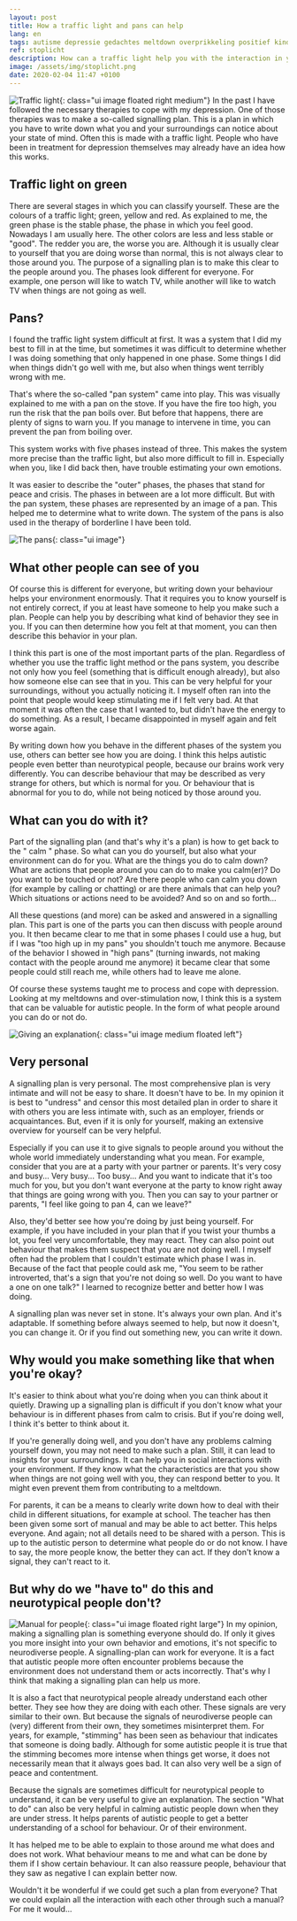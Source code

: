 ```yaml
---
layout: post
title: How a traffic light and pans can help
lang: en
tags: autisme depressie gedachtes meltdown overprikkeling positief kinderen
ref: stoplicht
description: How can a traffic light help you with the interaction in your environment. A signalling plan in any form can help you with social interaction and explain behaviour to the people around you.
image: /assets/img/stoplicht.png
date: 2020-02-04 11:47 +0100
---
```

![Traffic light](/assets/img/stoplicht.png){: class="ui image floated right medium"}
In the past I have followed the necessary therapies to cope with my depression. One of those therapies was to make a so-called signalling plan. This is a plan in which you have to write down what you and your surroundings can notice about your state of mind. Often this is made with a traffic light. People who have been in treatment for depression themselves may already have an idea how this works.

## Traffic light on green

There are several stages in which you can classify yourself. These are the colours of a traffic light; green, yellow and red. As explained to me, the green phase is the stable phase, the phase in which you feel good. Nowadays I am usually here. The other colors are less and less stable or "good". The redder you are, the worse you are. Although it is usually clear to yourself that you are doing worse than normal, this is not always clear to those around you. The purpose of a signalling plan is to make this clear to the people around you. The phases look different for everyone. For example, one person will like to watch TV, while another will like to watch TV when things are not going as well.

## Pans?

I found the traffic light system difficult at first. It was a system that I did my best to fill in at the time, but sometimes it was difficult to determine whether I was doing something that only happened in one phase. Some things I did when things didn't go well with me, but also when things went terribly wrong with me.

That's where the so-called "pan system" came into play. This was visually explained to me with a pan on the stove. If you have the fire too high, you run the risk that the pan boils over. But before that happens, there are plenty of signs to warn you. If you manage to intervene in time, you can prevent the pan from boiling over.

This system works with five phases instead of three. This makes the system more precise than the traffic light, but also more difficult to fill in. Especially when you, like I did back then, have trouble estimating your own emotions.

It was easier to describe the "outer" phases, the phases that stand for peace and crisis. The phases in between are a lot more difficult. But with the pan system, these phases are represented by an image of a pan. This helped me to determine what to write down. The system of the pans is also used in the therapy of borderline I have been told.

![The pans](/assets/img/pannetjes.jpg){: class="ui image"}

## What other people can see of you
Of course this is different for everyone, but writing down your behaviour helps your environment enormously. That it requires you to know yourself is not entirely correct, if you at least have someone to help you make such a plan. People can help you by describing what kind of behavior they see in you. If you can then determine how you felt at that moment, you can then describe this behavior in your plan.

I think this part is one of the most important parts of the plan. Regardless of whether you use the traffic light method or the pans system, you describe not only how you feel (something that is difficult enough already), but also how someone else can see that in you. This can be very helpful for your surroundings, without you actually noticing it. I myself often ran into the point that people would keep stimulating me if I felt very bad. At that moment it was often the case that I wanted to, but didn't have the energy to do something. As a result, I became disappointed in myself again and felt worse again.

By writing down how you behave in the different phases of the system you use, others can better see how you are doing. I think this helps autistic people even better than neurotypical people, because our brains work very differently. You can describe behaviour that may be described as very strange for others, but which is normal for you. Or behaviour that is abnormal for you to do, while not being noticed by those around you.

## What can you do with it?
Part of the signalling plan (and that's why it's a plan) is how to get back to the " calm " phase. So what can you do yourself, but also what your environment can do for you. What are the things you do to calm down? What are actions that people around you can do to make you calm(er)? Do you want to be touched or not? Are there people who can calm you down (for example by calling or chatting) or are there animals that can help you? Which situations or actions need to be avoided? And so on and so forth...

All these questions (and more) can be asked and answered in a signalling plan. This part is one of the parts you can then discuss with people around you. It then became clear to me that in some phases I could use a hug, but if I was "too high up in my pans" you shouldn't touch me anymore. Because of the behavior I showed in "high pans" (turning inwards, not making contact with the people around me anymore) it became clear that some people could still reach me, while others had to leave me alone.

Of course these systems taught me to process and cope with depression. Looking at my meltdowns and over-stimulation now, I think this is a system that can be valuable for autistic people. In the form of what people around you can do or not do.

![Giving an explanation](/assets/img/uitleggen.png){: class="ui image medium floated left"}
## Very personal
A signalling plan is very personal. The most comprehensive plan is very intimate and will not be easy to share. It doesn't have to be. In my opinion it is best to "undress" and censor this most detailed plan in order to share it with others you are less intimate with, such as an employer, friends or acquaintances. But, even if it is only for yourself, making an extensive overview for yourself can be very helpful.

Especially if you can use it to give signals to people around you without the whole world immediately understanding what you mean. For example, consider that you are at a party with your partner or parents. It's very cosy and busy... Very busy... Too busy... And you want to indicate that it's too much for you, but you don't want everyone at the party to know right away that things are going wrong with you. Then you can say to your partner or parents, "I feel like going to pan 4, can we leave?"

Also, they'd better see how you're doing by just being yourself. For example, if you have included in your plan that if you twist your thumbs a lot, you feel very uncomfortable, they may react. They can also point out behaviour that makes them suspect that you are not doing well. I myself often had the problem that I couldn't estimate which phase I was in. Because of the fact that people could ask me, "You seem to be rather introverted, that's a sign that you're not doing so well. Do you want to have a one on one talk?" I learned to recognize better and better how I was doing.

A signalling plan was never set in stone. It's always your own plan. And it's adaptable. If something before always seemed to help, but now it doesn't, you can change it. Or if you find out something new, you can write it down.

## Why would you make something like that when you're okay?
It's easier to think about what you're doing when you can think about it quietly. Drawing up a signalling plan is difficult if you don't know what your behaviour is in different phases from calm to crisis. But if you're doing well, I think it's better to think about it.

If you're generally doing well, and you don't have any problems calming yourself down, you may not need to make such a plan. Still, it can lead to insights for your surroundings. It can help you in social interactions with your environment. If they know what the characteristics are that you show when things are not going well with you, they can respond better to you. It might even prevent them from contributing to a meltdown.

For parents, it can be a means to clearly write down how to deal with their child in different situations, for example at school. The teacher has then been given some sort of manual and may be able to act better. This helps everyone. And again; not all details need to be shared with a person. This is up to the autistic person to determine what people do or do not know. I have to say, the more people know, the better they can act. If they don't know a signal, they can't react to it.

## But why do we "have to" do this and neurotypical people don't?
![Manual for people](/assets/img/usermanualpeople.jpg){: class="ui image floated right large"}
In my opinion, making a signalling plan is something everyone should do. If only it gives you more insight into your own behavior and emotions, it's not specific to neurodiverse people. A signalling-plan can work for everyone. It is a fact that autistic people more often encounter problems because the environment does not understand them or acts incorrectly. That's why I think that making a signalling plan can help us more.

It is also a fact that neurotypical people already understand each other better. They see how they are doing with each other. These signals are very similar to their own. But because the signals of neurodiverse people can (very) different from their own, they sometimes misinterpret them. For years, for example, "stimming" has been seen as behaviour that indicates that someone is doing badly. Although for some autistic people it is true that the stimming becomes more intense when things get worse, it does not necessarily mean that it always goes bad. It can also very well be a sign of peace and contentment.

Because the signals are sometimes difficult for neurotypical people to understand, it can be very useful to give an explanation. The section "What to do" can also be very helpful in calming autistic people down when they are under stress. It helps parents of autistic people to get a better understanding of a school for behaviour. Or of their environment.

It has helped me to be able to explain to those around me what does and does not work. What behaviour means to me and what can be done by them if I show certain behaviour. It can also reassure people, behaviour that they saw as negative I can explain better now.

Wouldn't it be wonderful if we could get such a plan from everyone? That we could explain all the interaction with each other through such a manual? For me it would...
